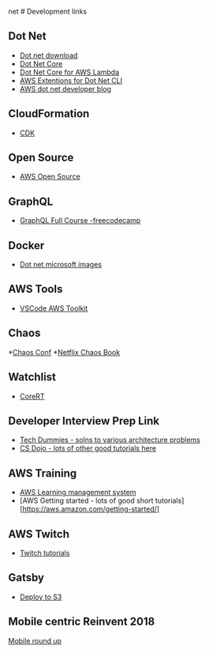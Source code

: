 net # Development links


## Dot Net

* [Dot net download](https://www.microsoft.com/net/download)
* [Dot Net Core](https://awslabs.github.io/aws-cdk/passing-in-data.html#getting-a-value-from-a-context-variable)
* [Dot Net Core for AWS Lambda](https://github.com/aws/aws-lambda-dotnet)
* [AWS Extentions for Dot Net CLI](https://github.com/aws/aws-extensions-for-dotnet-cli)
* [AWS dot net developer blog](https://aws.amazon.com/blogs/developer/category/programing-language/dot-net/)
## CloudFormation

*  [CDK](https://awslabs.github.io/aws-cdk/passing-in-data.html#getting-a-value-from-a-context-variable)

## Open Source

* [AWS Open Source](https://aws.amazon.com/opensource/)

## GraphQL

* [GraphQL Full Course -freecodecamp](https://www.youtube.com/watch?v=ed8SzALpx1Q)


## Docker

* [Dot net microsoft images](https://hub.docker.com/r/microsoft/dotnet/)

## AWS Tools
* [VSCode AWS Toolkit](https://github.com/aws/aws-toolkit-vscode)

## Chaos
*[Chaos Conf](https://www.youtube.com/watch?v=cefJd2v037U&list=PLLIx5ktghjqKtZdfDDyuJrlhC-ICfhVAN)
*[Netflix Chaos Book](https://www.oreilly.com/library/view/chaos-engineering/9781491988459/)


## Watchlist

* [CoreRT](https://github.com/dotnet/corert)


## Developer Interview Prep Link
* [Tech Dummies - solns to various architecture problems](https://www.youtube.com/channel/UCn1XnDWhsLS5URXTi5wtFTA)
* [CS Dojo - lots of other good tutorials here](https://www.youtube.com/playlist?list=PLBZBJbE_rGRVnpitdvpdY9952IsKMDuev)

## AWS Training
* [AWS Learning management system](https://www.aws.training/)
* [AWS Getting started - lots of good short tutorials][https://aws.amazon.com/getting-started/]

## AWS Twitch
* [Twitch tutorials](https://aws.amazon.com/developer/community/twitch/recordings/)

## Gatsby
* [Deploy to S3](https://benenewton.com/deploy-your-gatsby-js-site-to-aws-s-3)

## Mobile centric Reinvent 2018
[Mobile round up](https://adrianhall.gitlab.io/awsmobile-weekly/awsmobile/weekly/2018/12/03/issue25.html)

